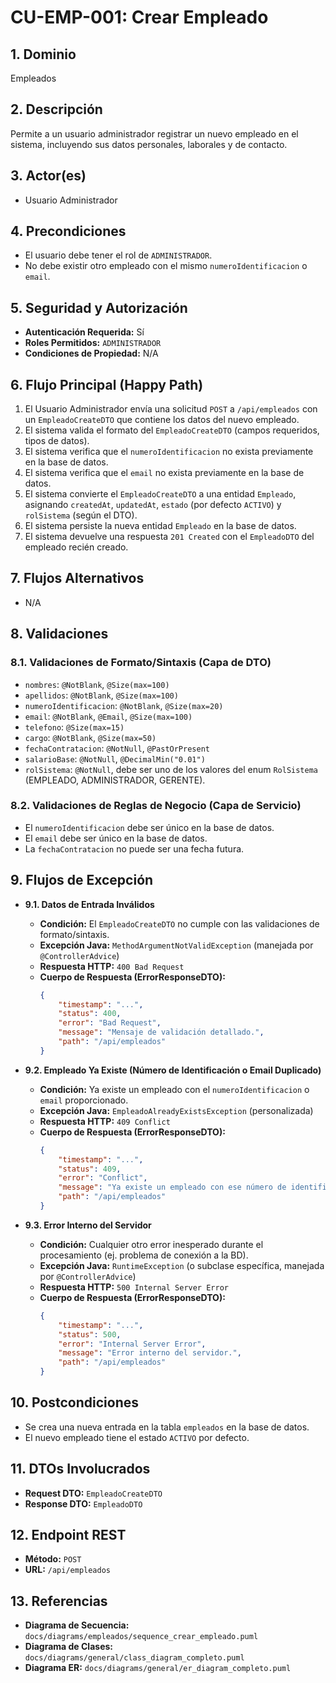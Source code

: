 # CU-EMP-001: Crear Empleado

## 1. Dominio
Empleados

## 2. Descripción
Permite a un usuario administrador registrar un nuevo empleado en el sistema, incluyendo sus datos personales, laborales y de contacto.

## 3. Actor(es)
*   Usuario Administrador

## 4. Precondiciones
*   El usuario debe tener el rol de `ADMINISTRADOR`.
*   No debe existir otro empleado con el mismo `numeroIdentificacion` o `email`.

## 5. Seguridad y Autorización
*   **Autenticación Requerida:** Sí
*   **Roles Permitidos:** `ADMINISTRADOR`
*   **Condiciones de Propiedad:** N/A

## 6. Flujo Principal (Happy Path)
1.  El Usuario Administrador envía una solicitud `POST` a `/api/empleados` con un `EmpleadoCreateDTO` que contiene los datos del nuevo empleado.
2.  El sistema valida el formato del `EmpleadoCreateDTO` (campos requeridos, tipos de datos).
3.  El sistema verifica que el `numeroIdentificacion` no exista previamente en la base de datos.
4.  El sistema verifica que el `email` no exista previamente en la base de datos.
5.  El sistema convierte el `EmpleadoCreateDTO` a una entidad `Empleado`, asignando `createdAt`, `updatedAt`, `estado` (por defecto `ACTIVO`) y `rolSistema` (según el DTO).
6.  El sistema persiste la nueva entidad `Empleado` en la base de datos.
7.  El sistema devuelve una respuesta `201 Created` con el `EmpleadoDTO` del empleado recién creado.

## 7. Flujos Alternativos
*   N/A

## 8. Validaciones

### 8.1. Validaciones de Formato/Sintaxis (Capa de DTO)
*   `nombres`: `@NotBlank`, `@Size(max=100)`
*   `apellidos`: `@NotBlank`, `@Size(max=100)`
*   `numeroIdentificacion`: `@NotBlank`, `@Size(max=20)`
*   `email`: `@NotBlank`, `@Email`, `@Size(max=100)`
*   `telefono`: `@Size(max=15)`
*   `cargo`: `@NotBlank`, `@Size(max=50)`
*   `fechaContratacion`: `@NotNull`, `@PastOrPresent`
*   `salarioBase`: `@NotNull`, `@DecimalMin("0.01")`
*   `rolSistema`: `@NotNull`, debe ser uno de los valores del enum `RolSistema` (EMPLEADO, ADMINISTRADOR, GERENTE).

### 8.2. Validaciones de Reglas de Negocio (Capa de Servicio)
*   El `numeroIdentificacion` debe ser único en la base de datos.
*   El `email` debe ser único en la base de datos.
*   La `fechaContratacion` no puede ser una fecha futura.

## 9. Flujos de Excepción

*   **9.1. Datos de Entrada Inválidos**
    *   **Condición:** El `EmpleadoCreateDTO` no cumple con las validaciones de formato/sintaxis.
    *   **Excepción Java:** `MethodArgumentNotValidException` (manejada por `@ControllerAdvice`)
    *   **Respuesta HTTP:** `400 Bad Request`
    *   **Cuerpo de Respuesta (ErrorResponseDTO):**
        ```json
        {
            "timestamp": "...",
            "status": 400,
            "error": "Bad Request",
            "message": "Mensaje de validación detallado.",
            "path": "/api/empleados"
        }
        ```

*   **9.2. Empleado Ya Existe (Número de Identificación o Email Duplicado)**
    *   **Condición:** Ya existe un empleado con el `numeroIdentificacion` o `email` proporcionado.
    *   **Excepción Java:** `EmpleadoAlreadyExistsException` (personalizada)
    *   **Respuesta HTTP:** `409 Conflict`
    *   **Cuerpo de Respuesta (ErrorResponseDTO):**
        ```json
        {
            "timestamp": "...",
            "status": 409,
            "error": "Conflict",
            "message": "Ya existe un empleado con ese número de identificación/email.",
            "path": "/api/empleados"
        }
        ```

*   **9.3. Error Interno del Servidor**
    *   **Condición:** Cualquier otro error inesperado durante el procesamiento (ej. problema de conexión a la BD).
    *   **Excepción Java:** `RuntimeException` (o subclase específica, manejada por `@ControllerAdvice`)
    *   **Respuesta HTTP:** `500 Internal Server Error`
    *   **Cuerpo de Respuesta (ErrorResponseDTO):**
        ```json
        {
            "timestamp": "...",
            "status": 500,
            "error": "Internal Server Error",
            "message": "Error interno del servidor.",
            "path": "/api/empleados"
        }
        ```

## 10. Postcondiciones
*   Se crea una nueva entrada en la tabla `empleados` en la base de datos.
*   El nuevo empleado tiene el estado `ACTIVO` por defecto.

## 11. DTOs Involucrados
*   **Request DTO:** `EmpleadoCreateDTO`
*   **Response DTO:** `EmpleadoDTO`

## 12. Endpoint REST
*   **Método:** `POST`
*   **URL:** `/api/empleados`

## 13. Referencias
*   **Diagrama de Secuencia:** `docs/diagrams/empleados/sequence_crear_empleado.puml`
*   **Diagrama de Clases:** `docs/diagrams/general/class_diagram_completo.puml`
*   **Diagrama ER:** `docs/diagrams/general/er_diagram_completo.puml`
